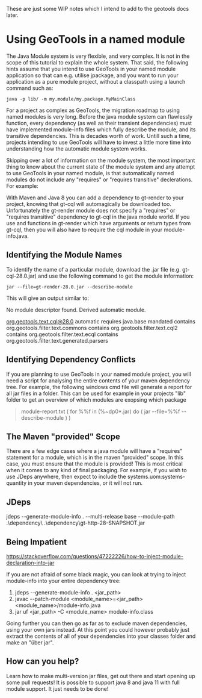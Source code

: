 These are just some WIP notes which I intend to add to the geotools docs later.


# Using GeoTools in a named module

The Java Module system is very flexible, and very complex. It is not in the scope of this tutorial to explain the whole system. That said, the following hints assume that you intend to use GeoTools in your named module application so that can e.g. utilise jpackage, and you want to run your application as a pure module project, without a classpath using a launch command such as:

```java -p lib/ -m my.module/my.package.MyMainClass```

For a project as complex as GeoTools, the migration roadmap to using named modules is very long. Before the java module system can flawlessly function, every dependency (as well as their transient dependencies) must have implemented module-info files which fully describe the module, and its transitive dependencies. This is decades worth of work. Untill such a time, projects intending to use GeoTools will have to invest a little more time into understanding how the automatic module system works.

Skipping over a lot of information on the module system, the most important thing to know about the current state of the module system and any attempt to use GeoTools in your named module, is that automatically named modules do not include any "requires" or "requires transitive" declerations. For example:

With Maven and Java 8 you can add a dependency to gt-render to your project, knowing that gt-cql will automagically be downloaded too. Unfortunately the gt-render module does not specify a "requires" or "requires transitive" dependency to gt-cql in the java module world. If you use and functions in gt-render which have arguments or return types from gt-cql, then you will also have to require the cql module in your module-info.java.

## Identifying the Module Names

To identify the name of a particular module, download the .jar file (e.g. gt-cql-28.0.jar) and use the following command to get the module information:

```jar --file=gt-render-28.0.jar --describe-module```

This will give an output similar to:

No module descriptor found. Derived automatic module.

org.geotools.text.cql@28.0 automatic
requires java.base mandated
contains org.geotools.filter.text.commons
contains org.geotools.filter.text.cql2
contains org.geotools.filter.text.ecql
contains org.geotools.filter.text.generated.parsers

## Identifying Dependency Conflicts

If you are planning to use GeoTools in your named module project, you will need a script for analysing the entire contents of your maven dependency tree. For example, the following windows cmd file will generate a report for all jar files in a folder. This can be used for example in your projects "lib" folder to get an overview of which modules are exopsing which package

> module-report.txt (
	for %%f in (%~dp0*.jar) do (
		jar --file=%%f --describe-module
	)
)

## The Maven "provided" Scope

There are a few edge cases where a java module will have a "requires" statement for a module, which is in the maven "provided" scope. In this case, you must ensure that the module is provided! This is most critical when it comes to any kind of final packaging. For example, if you wish to use JDeps anywhere, then expect to include the systems.uom:systems-quantity in your maven dependencies, or it will not run.

## JDeps

jdeps --generate-module-info . --multi-release base --module-path .\dependency\ .\dependency\gt-http-28-SNAPSHOT.jar

## Being Impatient

https://stackoverflow.com/questions/47222226/how-to-inject-module-declaration-into-jar

If you are not afraid of some black magic, you can look at trying to inject module-info into your entire dependency tree:

1. jdeps --generate-module-info . <jar_path> 
2. javac --patch-module <module_name>=<jar_path> <module_name>/module-info.java 
3. jar uf <jar_path> -C <module_name> module-info.class

Going further you can then go as far as to exclude maven dependencies, using your own jars instead. At this point you could however probably just extract the contents of all of your dependencies into your classes folder and make an "über jar".

## How can you help?

Learn how to make multi-version jar files, get out there and start opening up some pull requests! It is possible to support java 8 and java 11 with full module support. It just needs to be done!
